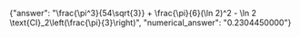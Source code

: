 {"answer": "\\frac{\\pi^3}{54\\sqrt{3}} + \\frac{\\pi}{6}(\\ln 2)^2 - \\ln 2 \\text{Cl}_2\\left(\\frac{\\pi}{3}\\right)", "numerical_answer": "0.2304450000"}